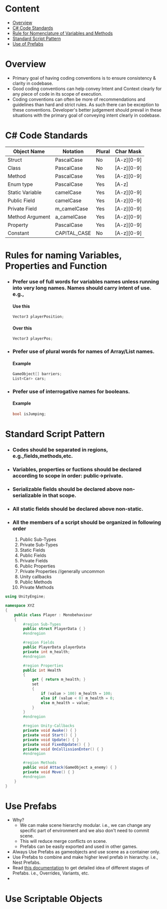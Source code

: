 # Content
* [Overview](#overview)
* [C# Code Standards](#c-code-standards)
* [Rule for Nomenclature of Variables and Methods](#rules-for-naming-variables-properties-and-function)
* [Standard Script Pattern](#standard-script-pattern)
* [Use of Prefabs](#use-prefabs)


# Overview
* Primary goal of having coding conventions is to ensure consistency & clarity in codebase.
* Good coding conventions can help convey Intent and Context clearly for any piece of code in its scope of execution.
* Coding conventions can often be more of recommendations and guidelines than hard and strict rules. As such there can be exception to these conventions. Developer's better judgement should prevail in these situations with the primary goal of conveying intent clearly in codebase.

# C# Code Standards
| Object Name | Notation  | Plural | Char Mask |
|--- | --- | ---| ---|
|Struct|PascalCase|No|[A-z][0-9]|
|Class|PascalCase|No|[A-z][0-9]|
|Method|PascalCase|Yes|[A-z][0-9]|
|Enum type|PascalCase|Yes|[A-z]|
|Static Variable|camelCase|Yes|[A-z][0-9]|
|Public Field|camelCase|Yes|[A-z][0-9]|
|Private Field|m_camelCase|Yes|[A-z][0-9]|
|Method Argument|a_camelCase|Yes|[A-z][0-9]|
|Property|PascalCase|Yes|[A-z][0-9]|
|Constant|CAPITAL_CASE|No|[A-z][0-9]|


# Rules for naming Variables, Properties and Function
* ### Prefer use of full words for variables names unless running into very long names. Names should carry intent of use. e.g.,
    #### Use this
    ```csharp
    Vector3 playerPosition;
    ```
    #### Over this
    ```csharp
    Vector3 playerPos; 
    ```

* ### Prefer use of plural words for names of Array/List names.
    #### Example
    ```csharp
    GameObject[] barriers;
    List<Car> cars;
    ```

* ### Prefer use of interrogative names for booleans. 
    #### Example
    ```csharp
    bool isJumping;
    ```



# Standard Script Pattern
* ### Codes should be separated in regions, e.g.,fields,methods,etc.
* ### Variables, properties or fuctions should be declared according to scope in order: public->private.
* ### Serializable fields should be declared above non-serializable in that scope.
* ### All static fields should be declared above non-static.
* ### All the members of a script should be organized in following order
    1. Public Sub-Types
    1. Private Sub-Types
    1. Static Fields
    1. Public Fields
    1. Private Fields
    1. Public Properties
    1. Private Properties //generally uncommon
    1. Unity callbacks
    1. Public Methods
    1. Private Methods

```csharp
using UnityEngine;

namespace XYZ
{
    public class Player : Monobehaviour
    {
        #region Sub-Types
        public struct PlayerData { }
        #endregion

        #region Fields
        public PlayerData playerData
        private int m_health;
        #endregion

        #region Properties
        public int Health 
        {
            get { return m_health; }
            set 
            {
                if (value > 100) m_health = 100;
                else if (value < 0) m_health = 0;
                else m_health = value;
            }
        }
        #endregion

        #region Unity-Callbacks
        private void Awake() { }
        private void Start() { }
        private void Update() { }
        private void FixedUpdate() { }
        private void OnCollissionEnter() { }
        #endregion

        #region Methods
        public void Attack(GameObject a_enemy) { }
        private void Move() { }
        #endregion
    }
}
```

# Use Prefabs
* Why? 
    * We can make scene hierarchy modular. i.e., we can change any specific part of environment and we also don't need to commit scene. 
    * This will reduce merge conflicts on scene.
    * Prefabs can be easily exported and used in other games.
* Always Use Prefabs as gameobjects and use scene as a container only.
* Use Prefabs to combine and make higher level prefab in hierarchy. i.e., Nest Prefabs.
* Read [this documentation](https://docs.unity3d.com/Manual/Prefabs.html) to get detailed idea of different stages of Prefabs. i.e., Overrides, Variants, etc.
* 


# Use Scriptable Objects